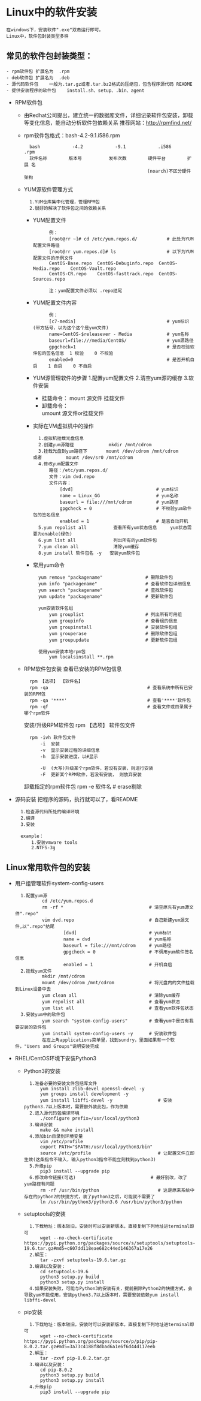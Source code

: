 # Linux中的软件安装
    在windows下，安装软件".exe"双击运行即可。
    Linux中，软件包封装类型多样

## 常见的软件包封装类型：
    - rpm软件包 扩展名为  .rpm
    - deb软件包 扩展名为  .deb
    - 源代码软件包    一般为.tar.gz或者.tar.bz2格式的压缩包，包含程序源代码 README
    - 提供安装程序的软件包    install.sh、setup、.bin、agent
    
- RPM软件包
    - 由Redhat公司提出，建立统一的数据库文件，详细记录软件包安装，卸载等变化信息，能自动分析软件包依赖关系
        推荐网站：http://rpmfind.net/
        
    - rpm软件包格式：bash-4.2-9.1.i586.rpm
            
            bash            -4.2            -9.1            .i586          .rpm 
            软件名称        版本号          发布次数        硬件平台        扩展 名 
                                                        (noarch)不区分硬件架构
                                                        
    - YUM源软件管理方式
            
            1.YUM仓库集中化管理，管理RPM包
            2.很好的解决了软件包之间的依赖关系
            
        - YUM配置文件
                    
                    例：
                    [root@rr ~]# cd /etc/yum.repos.d/           # 此处为YUM配置文件路径
                    [root@rr yum.repos.d]# ls                   # 以下为YUM配置文件的示例文件
                    CentOS-Base.repo  CentOS-Debuginfo.repo  CentOS-Media.repo    CentOS-Vault.repo
                    CentOS-CR.repo    CentOS-fasttrack.repo  CentOS-Sources.repo
                    
                    注：yum配置文件必须以 .repo结尾
                    
        - YUM配置文件内容
                    
                    例：
                    [c7-media]                                  # yum标识(带方括号，以为这个这个是yum文件)
                    name=CentOS-$releasever - Media             # yum名称
                    baseurl=file:///media/CentOS/               # yum源路径
                    gpgcheck=1                                  # 是否校验软件包的签名信息  1 校验    0 不校验
                    enabled=0                                   # 是否开机自启    1 自启    0 不自启

        - YUM源管理软件的步骤
            1.配置yum配置文件
            2.清空yum源的缓存
            3.软件安装
        
            - 挂载命令：
                mount 源文件 挂载文件
            - 卸载命令：    
                umount 源文件or挂载文件
                
        - 实际在VM虚拟机中的操作
                
                1.虚拟机挂载光盘信息
                2.创建yum源路径             mkdir /mnt/cdrom
                3.挂载光盘到yum路径下       mount /dev/cdrom /mnt/cdrom          或者         mount /dev/sr0 /mnt/cdrom
                4.修改yum配置文件
                    路径：/etc/yum.repos.d/
                    文件：vim dvd.repo
                    文件内容：
                        [dvd]                               # yum标识
                        name = Linux_GG                     # yum名称
                        baseurl = file:///mnt/cdrom         # yum路径
                        gpgcheck = 0                        # 不校验yum软件包的签名信息
                        enabled = 1                         # 是否自动开机
                5.yum repolist all          查看所有yum状态信息     yum状态需要为enable(绿色)
                6.yum list all              列出所有的yum软件包
                7.yum clean all             清除yum缓存
                8.yum install 软件包名 -y   安装yum软件包
                
        - 常用yum命令
           
                yum remove "packagename"                # 删除软件包
                yum info "packagename"                  # 查看软件包详细信息
                yum search "packagename"                # 查找软件包
                yum update "packagename"                # 更新软件包
                
                yum安装软件包组
                    yum grouplist                       # 列出所有可用组
                    yum groupinfo                       # 查看组的信息
                    yum groupinstall                    # 安装软件包组
                    yum grouperase                      # 删除软件包组
                    yum groupupdate                     # 更新软件包组
                    
                使用yum安装本地rpm包
                    yum localsinstall **.rpm
                    
    - RPM软件包安装
        查看已安装的RPM包信息
            
            rpm 【选项】 【软件名】
            rpm -qa                                     # 查看系统中所有已安装的RPM包
            rpm -qa '****'                              # 查看'****'软件包
            rpm -qf                                     # 查看文件或目录属于哪个rpm软件
            
        安装/升级RPM软件包
            rpm 【选项】 软件包文件
            
            rpm -ivh 软件包文件
                -i  安装
                -v  显示安装过程的详细信息  
                -h  显示安装进度，以#显示
                
                -U  (大写)升级某个rpm软件，若没有安装，则进行安装
                -F  更新某个RPM软件，若没有安装， 则放弃安装
                
        卸载指定的rpm软件包
            rpm -e 软件名                              # erase剔除
                    
- 源码安装
    把程序的源码，执行就可以了，看README
        
        1.检查源代码所处的编译环境
        2.编译
        3.安装
        
        example：
            1.安装vmware tools
            2.NTFS-3g
            
## Linux常用软件包的安装
- 用户组管理软件system-config-users
        
        1.配置yum源    
                cd /etc/yum.repos.d
                rm -rf *                                # 清空原先有yum源文件".repo"
                vim dvd.repo                            # 自己新建yum源文件,以".repo"结尾
                        [dvd]                           # yum标识
                        name = dvd                      # yum名称
                        baseurl = file:///mnt/cdrom     # yum路径
                        gpgcheck = 0                    # 不调用yum软件签名信息
                        enabled = 1                     # 开机自启
        2.挂载yum文件
                mkdir /mnt/cdrom                        
                mount /dev/cdrom /mnt/cdrom             # 将光盘内的文件挂载到Linux设备中去
                yum clean all                           # 清除yum缓存
                yum repolist all                        # 查看yum状态
                yum list all                            # 查看yum软件包状态
        3.安装yum中的软件包
                yum search "system-config-users"        # 查看yum中是否有我要安装的软件包
                yum install system-config-users -y      # 安装软件包
                在左上角applications菜单里，找到sundry，里面如果有一个软件，"Users and Groups"说明安装完成
                
- RHEL/CentOS环境下安装Python3
    - Python3的安装
    
            1.准备必要的安装文件包括库文件
                yum install zlib-devel openssl-devel -y
                yum groups install development -y
                yum install libffi-devel -y                 # 安装python3.7以上版本时，需要额外装此包，作为依赖
            2.进入源代码包编译环境
                ./configure prefix=/usr/local/python3
            3.编译安装
                make && make install
            4.添加bin目录到环境变量
                vim /etc/profile
                export PATH="$PATH:/usr/local/python3/bin"
                source /etc/profile                         # 让配置文件立即生效(这条指令不输入，输入python3指令不能立刻找到python3)
            5.升级pip
                pip3 install --upgrade pip 
            6.修改命令链接(可选)                            # 最好别改，改了yum路径有问题
                rm -rf /usr/bin/python                      # 这是原来系统中存在的python2的快捷方式，装了python3之后，可能就不需要了
                ln /usr/bin/python3/python3.6 /usr/bin/python3/python
            
    - setuptools的安装
            
            1.下载地址：版本较旧，安装时可以安装新版本，直接复制下列地址进terminal即可
                wget --no-check-certificate  https://pypi.python.org/packages/source/s/setuptools/setuptools-19.6.tar.gz#md5=c607dd118eae682c44ed146367a17e26
            2.解压：
                tar -zxvf setuptools-19.6.tar.gz
            3.编译以及安装：
                cd setuptools-19.6
                python3 setup.py build
                python3 setup.py install
            4.如果安装失败，可能与Python3的安装有关，提前删除Python2的快捷方式，会导致yum不能使用，安装python3.7以上版本时，需要安装依赖yum install libffi-devel
            
    - pip安装
    
            1.下载地址：版本较旧，安装时可以安装新版本，直接复制下列地址进terminal即可
                wget --no-check-certificate  https://pypi.python.org/packages/source/p/pip/pip-8.0.2.tar.gz#md5=3a73c4188f8dbad6a1e6f6d44d117eeb
            2.解压：
                tar -zxvf pip-8.0.2.tar.gz
            3.编译以及安装：
                cd pip-8.0.2
                python3 setup.py build
                python3 setup.py install 
            4.升级pip
                pip3 install --upgrade pip        